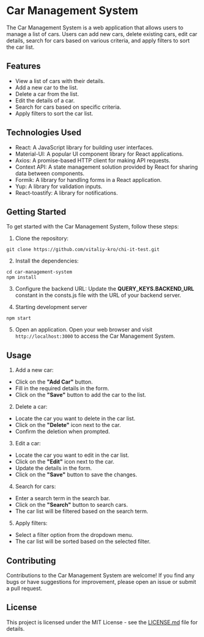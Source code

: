 # Car Management System

The Car Management System is a web application that allows users to manage a list of cars. Users can add new cars, delete existing cars, edit car details, search for cars based on various criteria, and apply filters to sort the car list.

## Features

- View a list of cars with their details.
- Add a new car to the list.
- Delete a car from the list.
- Edit the details of a car.
- Search for cars based on specific criteria.
- Apply filters to sort the car list.

## Technologies Used

- React: A JavaScript library for building user interfaces.
- Material-UI: A popular UI component library for React applications.
- Axios: A promise-based HTTP client for making API requests.
- Context API: A state management solution provided by React for sharing data between components.
- Formik: A library for handling forms in a React application.
- Yup: A library for validation inputs.
- React-toastify: A library for notifications.

## Getting Started

To get started with the Car Management System, follow these steps:

1. Clone the repository:

```shell
git clone https://github.com/vitaliy-kro/chi-it-test.git
```

2. Install the dependencies:

```shell
cd car-management-system
npm install
```

3. Configure the backend URL: 
Update the **QUERY_KEYS.BACKEND_URL** constant in the consts.js file with the URL of your backend server.

4. Starting development server 

```shell
npm start
```

5. Open an application. Open your web browser and visit `http://localhost:3000` to access the Car Management System.

## Usage

1. Add a new car:
- Click on the **"Add Car"** button. 
- Fill in the required details in the form. 
- Click on the **"Save"** button to add the car to the list.

2. Delete a car:

- Locate the car you want to delete in the car list. 
- Click on the **"Delete"** icon next to the car. 
- Confirm the deletion when prompted.

3. Edit a car:

- Locate the car you want to edit in the car list. 
- Click on the **"Edit"** icon next to the car. 
- Update the details in the form. 
- Click on the **"Save"** button to save the changes.

4. Search for cars:

- Enter a search term in the search bar.
- Click on the **"Search"** button to search cars. 
- The car list will be filtered based on the search term.

5. Apply filters:
- Select a filter option from the dropdown menu. 
- The car list will be sorted based on the selected filter.

## Contributing
Contributions to the Car Management System are welcome! If you find any bugs or have suggestions for improvement, please open an issue or submit a pull request.

## License
This project is licensed under the MIT License - see the [LICENSE.md](https://choosealicense.com/licenses/mit/) file for details.